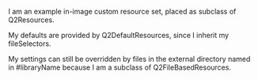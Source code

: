 I am an example in-image custom resource set, placed as subclass of Q2Resources.

My defaults are provided by Q2DefaultResources, since I inherit my fileSelectors.

My settings can still be overridden by files in the external directory named in #libraryName
because I am a subclass of Q2FileBasedResources.